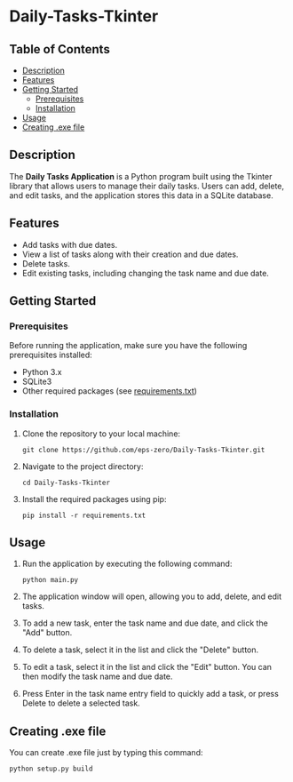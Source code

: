 # Daily-Tasks-Tkinter

## Table of Contents

- [Description](#description)
- [Features](#features)
- [Getting Started](#getting-started)
  - [Prerequisites](#prerequisites)
  - [Installation](#installation)
- [Usage](#usage)
- [Creating .exe file](#creating-.exe-file)

## Description

The **Daily Tasks Application** is a Python program built using the Tkinter library that allows users to manage their daily tasks. Users can add, delete, and edit tasks, and the application stores this data in a SQLite database.

## Features

- Add tasks with due dates.
- View a list of tasks along with their creation and due dates.
- Delete tasks.
- Edit existing tasks, including changing the task name and due date.

## Getting Started

### Prerequisites

Before running the application, make sure you have the following prerequisites installed:

- Python 3.x
- SQLite3
- Other required packages (see [requirements.txt](requirements.txt))

### Installation

1. Clone the repository to your local machine:

   ```shell
   git clone https://github.com/eps-zero/Daily-Tasks-Tkinter.git
   ```

2. Navigate to the project directory:

   ```shell
   cd Daily-Tasks-Tkinter
   ```

3. Install the required packages using pip:

   ```shell
   pip install -r requirements.txt
   ```

## Usage

1. Run the application by executing the following command:

   ```shell
   python main.py
   ```

2. The application window will open, allowing you to add, delete, and edit tasks.

3. To add a new task, enter the task name and due date, and click the "Add" button.

4. To delete a task, select it in the list and click the "Delete" button.

5. To edit a task, select it in the list and click the "Edit" button. You can then modify the task name and due date.

6. Press Enter in the task name entry field to quickly add a task, or press Delete to delete a selected task.

## Creating .exe file

You can create .exe file just by typing this command:
```shell
python setup.py build
```
